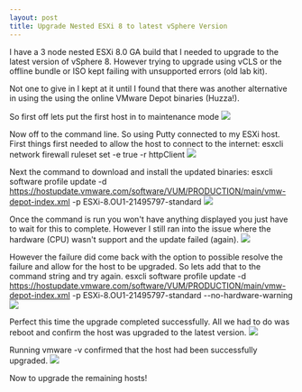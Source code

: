 ```yaml
---
layout: post
title: Upgrade Nested ESXi 8 to latest vSphere Version
---
```

I have a 3 node nested ESXi 8.0 GA build that I needed to upgrade to the latest version of vSphere 8. However trying to upgrade using vCLS or the offline bundle or ISO kept failing with unsupported errors (old lab kit).

Not one to give in I kept at it until I found that there was another alternative in using the using the online VMware Depot binaries (Huzza!).

So first off lets put the first host in to maintenance mode
<img src="{{ site.baseurl }}/images/upgrade-esxi/maint-mode.png">

Now off to the command line. So using Putty connected to my ESXi host.
First things first needed to allow the host to connect to the internet:
esxcli network firewall ruleset set -e true -r httpClient
<img src="{{ site.baseurl }}/images/upgrade-esxi/.enable-http.png">

Next the command to download and install the updated binaries:
esxcli software profile update -d https://hostupdate.vmware.com/software/VUM/PRODUCTION/main/vmw-depot-index.xml -p ESXi-8.OU1-21495797-standard
<img src="{{ site.baseurl }}/images/upgrade-esxi/vmw-depot-cmd.png">

Once the command is run you won't have anything displayed you just have to wait for this to complete. However I still ran into the issue where the hardware (CPU) wasn't support and the update failed (again).
<img src="{{ site.baseurl }}/images/upgrade-esxi/hardware-warning.png">

However the failure did come back with the option to possible resolve the failure and allow for the host to be upgraded. So lets add that to the command string and try again.
esxcli software profile update -d https://hostupdate.vmware.com/software/VUM/PRODUCTION/main/vmw-depot-index.xml -p ESXi-8.OU1-21495797-standard --no-hardware-warning
<img src="{{ site.baseurl }}/images/upgrade-esxi/vmw-depot-cmd-hardware.png">

Perfect this time the upgrade completed successfully. All we had to do was reboot and confirm the host was upgraded to the latest version.
<img src="{{ site.baseurl }}/images/upgrade-esxi/reboot.png">

Running vmware -v confirmed that the host had been successfully upgraded.
<img src="{{ site.baseurl }}/images/upgrade-esxi/version.png">

Now to upgrade the remaining hosts!
